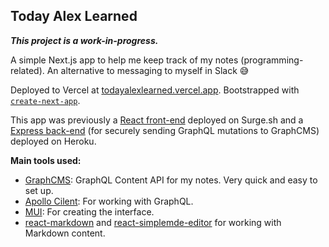 ## Today Alex Learned

***This project is a work-in-progress.***

A simple Next.js app to help me keep track of my notes (programming-related). 
An alternative to messaging to myself in Slack :sweat_smile:

Deployed to Vercel at [todayalexlearned.vercel.app](https://todayalexlearned.vercel.app/). 
Bootstrapped with [`create-next-app`](https://github.com/vercel/next.js/tree/canary/packages/create-next-app).

This app was previously a [React front-end](https://github.com/alexnguyenn/today-alex-learned-cra) deployed on Surge.sh and a [Express back-end](https://github.com/alexnguyenn/today-alex-learned-express) (for securely sending GraphQL mutations to GraphCMS) deployed on Heroku.


**Main tools used:**
* [GraphCMS](https://graphcms.com/): GraphQL Content API for my notes. Very quick and easy to set up. 
* [Apollo Cilent](https://www.apollographql.com/docs/react/): For working with GraphQL. 
* [MUI](https://github.com/mui-org/): For creating the interface.
* [react-markdown](https://github.com/remarkjs/react-markdown) and [react-simplemde-editor](https://github.com/RIP21/react-simplemde-editor) for working with Markdown content. 
